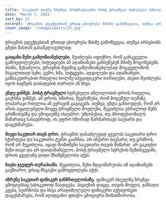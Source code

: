 ```yaml
---
title: 'საკუთარ თავზე ზრუნვა პოსტნატალური პოსტ ტრავმული სტრესული აშლილობის დროს'
date: 'March 7, 2021'
sort_by: 23
excerpt: 'ტრავმის ეფექტებთან ერთად ცხოვრება მძიმე გამოწვევაა, თუმცა არსებობს გზები მასთან გასამკლავებლად.'
cover_image: '/images/posts/23.jpg'
---
```


ტრავმის ეფექტებთან ერთად ცხოვრება მძიმე გამოწვევაა, თუმცა არსებობს გზები მასთან გასამკლავებლად.

**გაიცანი შენი გამღიზიანებლები.** შეიძლება იფიქრო, რომ გარკვეული გამოცდილებები, სიტუაციები ან ადამიანები გახსენებენ მძიმე მოგონებებს. ისინი, შესაძლოა,  ტრავმის მუდმივ გამღიზიანებლებად მოგვევლინონ. მაგალითად სუნი, გემო, ხმა, სიტყვები, ადგილები და ადამიანები. განსაკუთრებით რთულია ხოლმე სპეციფიკური თარიღები, ასეთი შეიძლება იყოს ბავშვის დაბადების თარიღი ან სხვა. 

**ენდე ვინმეს. პოსტ ტრავმული** სტრესული აშლილობის დროს რთულია, გაეხსნა ვინმეს. ამ დროს, ხშირია, შეგრძნება, რომ მოცემულ თემაზე ლაპარაკი რთულია ან ვერავინ გაგიგებს. თუმცა, უნდა გახსოვდეს, რომ არ არის აუცილებელი მოყვე ტრავმული მოვლენა, შეგიძლია უბრალოდ შენს გრძნობებზე და ემოციებზე ისაუბრო. უმჯობესია, თუ პროფესიონალს მიმართავ სასაუბროდ, ის უფრო სწორად წარმართავს საუბარს და დაგეხმარება. 

**მიეცი საკუთარ თავს დრო.** ტრავმის დასაძლევად ყველას საკუთარი დრო სჭირდება და საკუთარი ტემპი გააჩნია. არ იჩქარო საუბარი, თუ გრძნობ, რომ არ შეგიძლია.  იყავი მომთმენი საკუთარი თავის მიმართ. არ გაკიცხო შენი თავი და არ დაიდანაშაულო, პოსტ ტრავმული სტრესის შემთხვევაში, დროს ყველაზე დიდი მნიშვნელობა აქვს. 

**ჩაები ჯგუფურ თერაპიაში.** შეგიძლია, შენი მდგომარეობა იმ ადამიანებს გაუზიარო, ვისაც მსგავსი გამოცდილება აქვს. 

**იზრუნე საკუთარ ფიზიკურ ჯანმრთელობაზე.** ფიზიკურ სხეულზე ზრუნვა ემოციებსაც სასიკეთოდ წაადგება. ჰიგიენის დაცვა, თავის მოვლა, ჯანსაღი კვება, სეირნობა და სხვა არადამღლელი ფიზიკური აქტივობები დაგეხმარება, რომ აღიდგინო ფსიქო-ემოციური წონასწორობა. 
